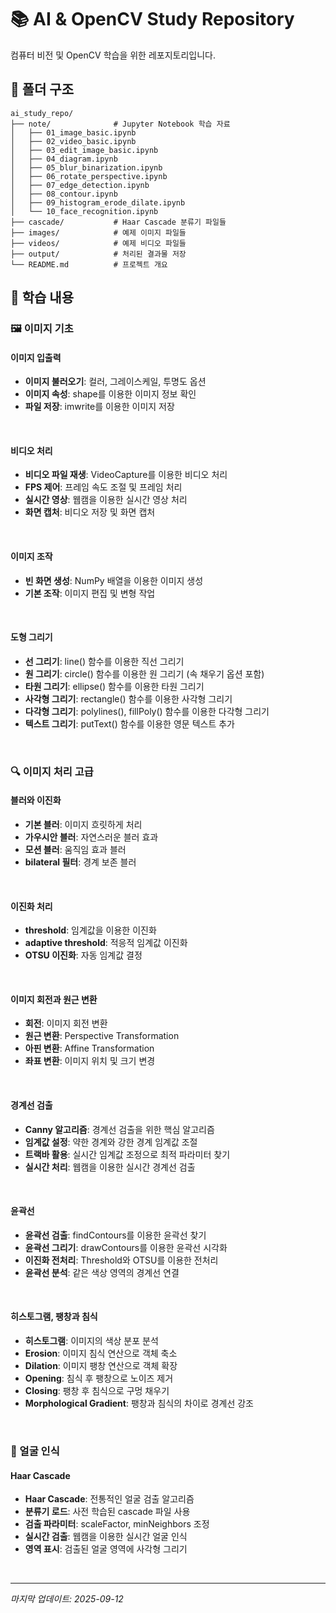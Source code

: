 # 📚 AI & OpenCV Study Repository

컴퓨터 비전 및 OpenCV 학습을 위한 레포지토리입니다.

## 📂 폴더 구조
```
ai_study_repo/
├── note/              # Jupyter Notebook 학습 자료
│   ├── 01_image_basic.ipynb
│   ├── 02_video_basic.ipynb
│   ├── 03_edit_image_basic.ipynb
│   ├── 04_diagram.ipynb
│   ├── 05_blur_binarization.ipynb
│   ├── 06_rotate_perspective.ipynb
│   ├── 07_edge_detection.ipynb
│   ├── 08_contour.ipynb
│   ├── 09_histogram_erode_dilate.ipynb
│   └── 10_face_recognition.ipynb
├── cascade/           # Haar Cascade 분류기 파일들
├── images/            # 예제 이미지 파일들
├── videos/            # 예제 비디오 파일들
├── output/            # 처리된 결과물 저장
└── README.md          # 프로젝트 개요
```

## 📂 학습 내용

### 🖼️ 이미지 기초
#### 이미지 입출력
- **이미지 불러오기**: 컬러, 그레이스케일, 투명도 옵션
- **이미지 속성**: shape를 이용한 이미지 정보 확인
- **파일 저장**: imwrite를 이용한 이미지 저장

<br/>

#### 비디오 처리
- **비디오 파일 재생**: VideoCapture를 이용한 비디오 처리
- **FPS 제어**: 프레임 속도 조절 및 프레임 처리
- **실시간 영상**: 웹캠을 이용한 실시간 영상 처리
- **화면 캡처**: 비디오 저장 및 화면 캡처

<br/>

#### 이미지 조작
- **빈 화면 생성**: NumPy 배열을 이용한 이미지 생성
- **기본 조작**: 이미지 편집 및 변형 작업

<br/>

#### 도형 그리기
- **선 그리기**: line() 함수를 이용한 직선 그리기
- **원 그리기**: circle() 함수를 이용한 원 그리기 (속 채우기 옵션 포함)
- **타원 그리기**: ellipse() 함수를 이용한 타원 그리기
- **사각형 그리기**: rectangle() 함수를 이용한 사각형 그리기
- **다각형 그리기**: polylines(), fillPoly() 함수를 이용한 다각형 그리기
- **텍스트 그리기**: putText() 함수를 이용한 영문 텍스트 추가

<br/>

### 🔍 이미지 처리 고급
#### 블러와 이진화
- **기본 블러**: 이미지 흐릿하게 처리
- **가우시안 블러**: 자연스러운 블러 효과
- **모션 블러**: 움직임 효과 블러
- **bilateral 필터**: 경계 보존 블러

<br/>

#### 이진화 처리
- **threshold**: 임계값을 이용한 이진화
- **adaptive threshold**: 적응적 임계값 이진화
- **OTSU 이진화**: 자동 임계값 결정

<br/>

#### 이미지 회전과 원근 변환
- **회전**: 이미지 회전 변환
- **원근 변환**: Perspective Transformation
- **아핀 변환**: Affine Transformation
- **좌표 변환**: 이미지 위치 및 크기 변경

<br/>

#### 경계선 검출
- **Canny 알고리즘**: 경계선 검출을 위한 핵심 알고리즘
- **임계값 설정**: 약한 경계와 강한 경계 임계값 조절
- **트랙바 활용**: 실시간 임계값 조정으로 최적 파라미터 찾기
- **실시간 처리**: 웹캠을 이용한 실시간 경계선 검출

<br/>

#### 윤곽선
- **윤곽선 검출**: findContours를 이용한 윤곽선 찾기
- **윤곽선 그리기**: drawContours를 이용한 윤곽선 시각화
- **이진화 전처리**: Threshold와 OTSU를 이용한 전처리
- **윤곽선 분석**: 같은 색상 영역의 경계선 연결

<br/>

#### 히스토그램, 팽창과 침식
- **히스토그램**: 이미지의 색상 분포 분석
- **Erosion**: 이미지 침식 연산으로 객체 축소
- **Dilation**: 이미지 팽창 연산으로 객체 확장
- **Opening**: 침식 후 팽창으로 노이즈 제거
- **Closing**: 팽창 후 침식으로 구멍 채우기
- **Morphological Gradient**: 팽창과 침식의 차이로 경계선 강조

<br/>

### 🤖 얼굴 인식
#### Haar Cascade
- **Haar Cascade**: 전통적인 얼굴 검출 알고리즘
- **분류기 로드**: 사전 학습된 cascade 파일 사용
- **검출 파라미터**: scaleFactor, minNeighbors 조정
- **실시간 검출**: 웹캠을 이용한 실시간 얼굴 인식
- **영역 표시**: 검출된 얼굴 영역에 사각형 그리기

<br/>

---
*마지막 업데이트: 2025-09-12*